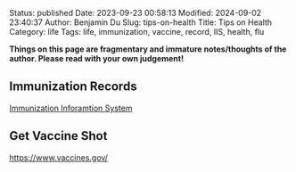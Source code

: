 Status: published
Date: 2023-09-23 00:58:13
Modified: 2024-09-02 23:40:37
Author: Benjamin Du
Slug: tips-on-health
Title: Tips on Health
Category: life
Tags: life, immunization, vaccine, record, IIS, health, flu

**Things on this page are fragmentary and immature notes/thoughts of the author. Please read with your own judgement!**

## Immunization Records

[Immunization Inforamtion System](https://app.myirmobile.com/auth/sign-in?state=WA)

## Get Vaccine Shot

https://www.vaccines.gov/
